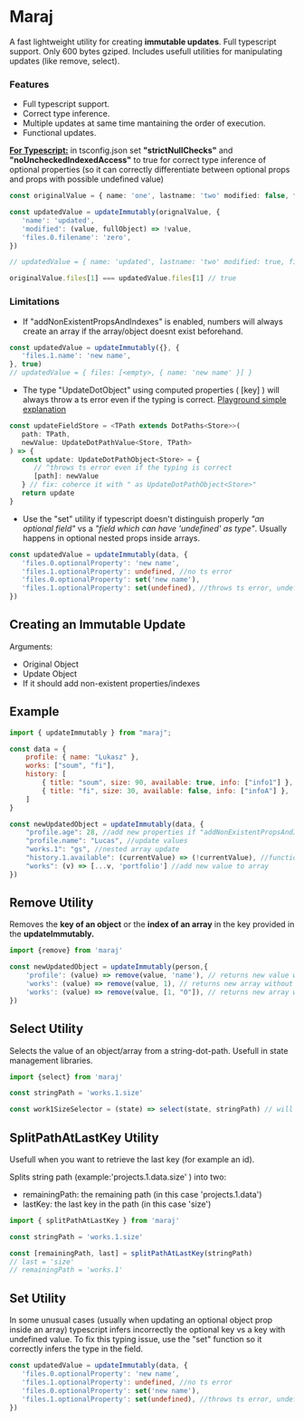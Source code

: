 
# Maraj

A fast lightweight utility for creating **immutable updates**. Full typescript support. Only 600 bytes gziped. Includes usefull utilities for manipulating updates (like remove, select).

### Features

- Full typescript support.
- Correct type inference.
- Multiple updates at same time mantaining the order of execution.
- Functional updates.

**<u>For Typescript:</u>** in tsconfig.json set **"strictNullChecks"** and **"noUncheckedIndexedAccess"** to true for correct type inference of optional properties (so it can correctly differentiate between optional props and props with possible undefined value)

```ts
const originalValue = { name: 'one', lastname: 'two' modified: false, files: [{ filename: 'one' }] }

const updatedValue = updateImmutably(orignalValue, {
   'name': 'updated',
   'modified': (value, fullObject) => !value,
   'files.0.filename': 'zero',
})

// updatedValue = { name: 'updated', lastname: 'two' modified: true, files: [{ filename: 'zero' }] }

originalValue.files[1] === updatedValue.files[1] // true
```

### Limitations

- If "addNonExistentPropsAndIndexes" is enabled, numbers will always create an array if the array/object doesnt exist beforehand.

```ts
const updatedValue = updateImmutably({}, {
   'files.1.name': 'new name',
}, true)
// updatedValue = { files: [<empty>, { name: 'new name' }] }
```

- The type "UpdateDotObject" using computed properties ( [key] ) will always throw a ts error even if the typing is correct. [Playground simple explanation](https://www.typescriptlang.org/play?ts=5.3.2#code/LAKALgngDgpgBAGQJYGcxwLxwOQENtwA+cABgCQDeAdgK4C2ARjAE4C+JooksiqYASjADGAe2YATTHApwA2gGk4SKrzQBdAPwAuOItacQoqmjhDmMXGBiDREqQB4AKnBgAPK1XEpVYAHwAKAGsYCB1HAEpMX2lQODijE3MhHWQ0GzFJLApYuNyAejy4AD0wbxZmMR0UZSF4ADcAFgA6AGYmgFYldAB3JAAbPrgwAAsK7rhcFXKxCfQhYeFA5QBzUxE6KBorSWCIb0nJOtw+mhhvGmqqVasNvst4PqQrZmOyupgVJAAzIYWh6BWSm8tiSYByuTkuzUOl24P0IFy5jANGYKiSoFYQA)

```ts
const updateFieldStore = <TPath extends DotPaths<Store>>(
   path: TPath,
   newValue: UpdateDotPathValue<Store, TPath>
) => {
   const update: UpdateDotPathObject<Store> = {
      // ^throws ts error even if the typing is correct
      [path]: newValue
   } // fix: coherce it with " as UpdateDotPathObject<Store>"
   return update
}
```

- Use the "set" utility if typescript doesn't distinguish properly _"an optional field"_ vs a _"field which can have 'undefined' as type"_. Usually happens in optional nested props inside arrays.

```ts
const updatedValue = updateImmutably(data, {
   'files.0.optionalProperty': 'new name',
   'files.1.optionalProperty': undefined, //no ts error
   'files.0.optionalProperty': set('new name'),
   'files.1.optionalProperty': set(undefined), //throws ts error, undefined cant be a value.
})
```

## Creating an Immutable Update

Arguments:

- Original Object
- Update Object
- If it should add non-existent properties/indexes

## Example

```js
import { updateImmutably } from "maraj";

const data = {
    profile: { name: "Lukasz" },
    works: ["soum", "fi"],
    history: [
        { title: "soum", size: 90, available: true, info: ["info1"] },
        { title: "fi", size: 30, available: false, info: ["infoA"] },
    ]
}

const newUpdatedObject = updateImmutably(data, {
    "profile.age": 28, //add new properties if "addNonExistentPropsAndIndexes" is enabled
    "profile.name": "Lucas", //update values
    "works.1": "gs", //nested array update
    "history.1.available": (currentValue) => (!currentValue), //functional update
    "works": (v) => [...v, 'portfolio'] //add new value to array
})
```

## Remove Utility

Removes the **key of an object** or the **index of an array** in the key provided in the **updateImmutably.**

```js
import {remove} from 'maraj'

const newUpdatedObject = updateImmutably(person,{
    'profile': (value) => remove(value, 'name'), // returns new value without the "name" prop
    'works': (value) => remove(value, 1), // returns new array without the provided index (1)
    'works': (value) => remove(value, [1, "0"]), // returns new array without the provided index (0,1)
})
```

## Select Utility

Selects the value of an object/array from a string-dot-path. Usefull in state management libraries.

```js
import {select} from 'maraj'

const stringPath = 'works.1.size'

const work1SizeSelector = (state) => select(state, stringPath) // will behave as (store) => store[works][1][size]
```

## SplitPathAtLastKey Utility

Usefull when you want to retrieve the last key (for example an id).

Splits string path (example:'projects.1.data.size' ) into two:

- remainingPath: the remaining path (in this case 'projects.1.data')
- lastKey: the last key in the path (in this case 'size')

```js
import { splitPathAtLastKey } from 'maraj'

const stringPath = 'works.1.size'

const [remainingPath, last] = splitPathAtLastKey(stringPath)
// last = 'size'
// remainingPath = 'works.1'
```

## Set Utility

In some unusual cases (usually when updating an optional object prop inside an array) typescript infers incorrectly the optional key vs a key with undefined value. To fix this typing issue, use the "set" function so it correctly infers the type in the field.

```ts
const updatedValue = updateImmutably(data, {
   'files.0.optionalProperty': 'new name',
   'files.1.optionalProperty': undefined, //no ts error
   'files.0.optionalProperty': set('new name'),
   'files.1.optionalProperty': set(undefined), //throws ts error, undefined cant be a value.
})
```

